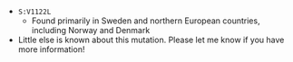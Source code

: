 - `S:V1122L`
    - Found primarily in Sweden and northern European countries, including Norway and Denmark
- Little else is known about this mutation. Please let me know if you have more information!
